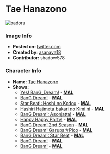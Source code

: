 # Tae Hanazono

![padoru](https://raw.githubusercontent.com/shadow578/Padoru-Padoru/master/Padoru/bang-dream/bang-dream-tae-hanazono.png "Tae Hanazono")

### Image Info
* **Posted on:**     [twitter.com](https://twitter.com/asanava18/status/1075978864277512194)
* **Created by:**    [asanava18](https://github.com/shadow578/Padoru-Padoru/blob/master/table-of-contents/creators/asanava18.md)
* **Contributor:**   shadow578

### Character Info
* **Name:**   [Tae Hanazono](https://myanimelist.net/character/142758)
* **Shows:**
  * [Yes! BanG_Dream!](https://github.com/shadow578/Padoru-Padoru/blob/master/table-of-contents/shows/YesBanGDream.md) - [__MAL__](https://myanimelist.net/anime/32338/Yes_BanG_Dream)
  * [BanG Dream!](https://github.com/shadow578/Padoru-Padoru/blob/master/table-of-contents/shows/BanGDream.md) - [__MAL__](https://myanimelist.net/anime/33573/BanG_Dream)
  * [Star Beat!: Hoshi no Kodou](https://github.com/shadow578/Padoru-Padoru/blob/master/table-of-contents/shows/StarBeatHoshinoKodou.md) - [__MAL__](https://myanimelist.net/anime/34252/Star_Beat__Hoshi_no_Kodou)
  * [Hashiri Hajimeta bakari no Kimi ni](https://github.com/shadow578/Padoru-Padoru/blob/master/table-of-contents/shows/HashiriHajimetabakarinoKimini.md) - [__MAL__](https://myanimelist.net/anime/34412/Hashiri_Hajimeta_bakari_no_Kimi_ni)
  * [BanG Dream!: Asonjatta!](https://github.com/shadow578/Padoru-Padoru/blob/master/table-of-contents/shows/BanGDreamAsonjatta.md) - [__MAL__](https://myanimelist.net/anime/34870/BanG_Dream__Asonjatta)
  * [Happy Happy Party!](https://github.com/shadow578/Padoru-Padoru/blob/master/table-of-contents/shows/HappyHappyParty.md) - [__MAL__](https://myanimelist.net/anime/36918/Happy_Happy_Party)
  * [BanG Dream! 2nd Season](https://github.com/shadow578/Padoru-Padoru/blob/master/table-of-contents/shows/BanGDream2ndSeason.md) - [__MAL__](https://myanimelist.net/anime/37869/BanG_Dream_2nd_Season)
  * [BanG Dream! Garupa☆Pico](https://github.com/shadow578/Padoru-Padoru/blob/master/table-of-contents/shows/BanGDreamGarupaPico.md) - [__MAL__](https://myanimelist.net/anime/37873/BanG_Dream_Garupa☆Pico)
  * [BanG Dream!: Star Beat](https://github.com/shadow578/Padoru-Padoru/blob/master/table-of-contents/shows/BanGDreamStarBeat.md) - [__MAL__](https://myanimelist.net/manga/85856/BanG_Dream__Star_Beat)
  * [BanG Dream!](https://github.com/shadow578/Padoru-Padoru/blob/master/table-of-contents/shows/BanGDream.md) - [__MAL__](https://myanimelist.net/manga/102005/BanG_Dream)
  * [BanG Dream!](https://github.com/shadow578/Padoru-Padoru/blob/master/table-of-contents/shows/BanGDream.md) - [__MAL__](https://myanimelist.net/manga/102006/BanG_Dream)


